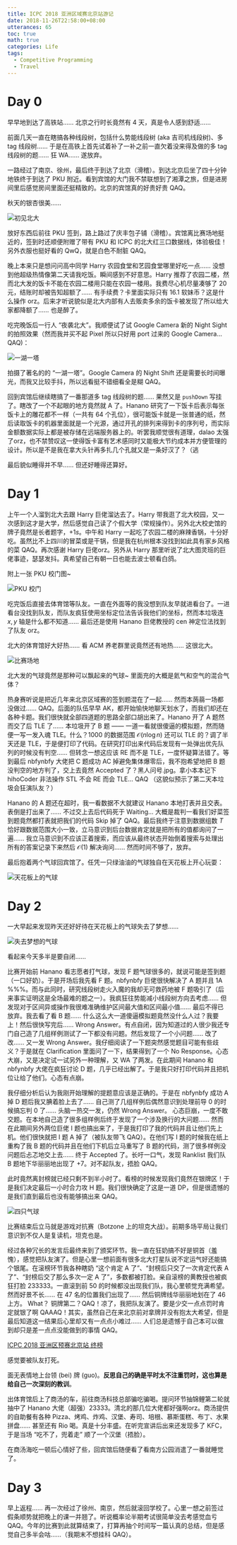 ```yaml
---
title: ICPC 2018 亚洲区域赛北京站游记
date: 2018-11-26T22:58:00+08:00
utterances: 65
toc: true
math: true
categories: Life
tags:
  - Competitive Programming
  - Travel
---
```


# Day 0

早早地到达了高铁站…… 北京之行时长竟然有 $4$ 天，真是令人感到舒适……

前面几天一直在瞎搞各种线段树，包括什么势能线段树 (aka 吉司机线段树)、多 tag 线段树…… 于是在高铁上首先试着补了一补之前一直欠着没来得及做的多 tag 线段树的题…… 狂 WA…… 遂放弃。

一路经过了南京、徐州，最后终于到达了北京（滑稽）。到达北京后坐了四十分钟地铁终于到达了 PKU 附近。看到宾馆的大门我不禁联想到了湘潭之旅，但是进房间里后感觉房间里面还挺精致的。北京的宾馆真的好贵好贵 QAQ。

秋天的银杏很美……

![初见北大](/posts/life/icpc-2018-asia-beijing-regional-travel-notes/first_glimpse.jpg)

放好东西后前往 PKU 签到，路上路过了庆丰包子铺（滑稽）。宾馆离比赛场地挺近的，签到时还顺便附赠了带有 PKU 和 ICPC 的北大红三口数据线，体验极佳！另外衣服也挺好看的 QwQ，就是白色不耐脏 QAQ。

晚上本来只是想问问高中同学 Harry 农园食堂和艺园食堂哪里好吃一点…… 没想到他超级热情像第二天请我吃饭。瞬间感到不好意思。Harry 推荐了农园二楼，然而北大发的饭卡不能在农园二楼用只能在农园一楼用。我费尽心机尽量凑够了 $20$ 元，结账时却被告知超额了…… 有手续费？卡里面实际只有 $16.1$ 软妹币？这是什么操作 orz。后来才听说貌似是北大内部有人去贩卖多余的饭卡被发现了所以给大家都降额了…… 也是醉了。

吃完晚饭后一行人 “夜袭北大”。我顺便试了试 Google Camera 新的 Night Sight 的拍照效果（然而我并买不起 Pixel 所以只好用 port 过来的 Google Camera... QAQ)：

![一湖一塔](/posts/life/icpc-2018-asia-beijing-regional-travel-notes/lake_and_tower.jpg)

拍摄了著名的的 “一湖一塔”。Google Camera 的 Night Shift 还是需要长时间曝光，而我又比较手抖，所以远看挺不错细看全是糊 QAQ。

回到宾馆后继续瞎搞了一番那道多 tag 线段树的题…… 果然又是 `pushDown` 写挂了。瞎改了一个不起眼的地方竟然就 A 了。Hanano 研究了一下饭卡后表示每张饭卡上的雕花都不一样（一共有 $64$ 个孔位），很可能饭卡就是一张普通的纸，然后读取饭卡的机器里面就是一个光源，通过开孔的排列来得到卡的序列号，而实际金额数据实际上都是被存储在远端服务器上的。听罢我顺觉很有道理，dalao 太强了orz，也不禁赞叹这一使得饭卡富有艺术感同时又能极大节约成本并方便管理的设计。所以是不是我在拿大头针再多扎几个孔就又是一条好汉了？（逃

最后貌似睡得并不早…… 但还好睡得还算好。

# Day 1

上午一个人溜到北大去跟 Harry 巨佬溜达去了。Harry 带我逛了北大校园，又一次感到这才是大学，然后感觉自己读了个假大学（常规操作）。另外北大校史馆的牌子竟然是长者题字，$+1s$。中午和 Harry 一起吃了农园二楼的麻辣香锅，十分好吃。虽然比不上四川的冒菜或是干锅，但是我在杭州根本没找到如此具有家乡风格的菜 QAQ。再次感谢 Harry 巨佬orz。另外从 Harry 那里听说了北大图灵班的巨佬事迹，瑟瑟发抖。真希望自己有朝一日也能去波士顿看白鸽。

附上一张 PKU 校门图~

![PKU 校门](/posts/life/icpc-2018-asia-beijing-regional-travel-notes/pku.jpg)

吃完饭后直接去体育馆等队友。一直在外面等的我没想到队友早就进看台了。一进看台没找到队友，而队友疯狂使用坐标定位法告诉我他们的坐标，然而本垃圾连 $x, y$ 轴是什么都不知道…… 最后还是使用 Hanano 巨佬教授的 cen 神定位法找到了队友 orz。

北大的体育馆好大好热…… 看 ACM 养老群里说竟然还有地热…… 这很北大。

![比赛场地](/posts/life/icpc-2018-asia-beijing-regional-travel-notes/khoo_teck_puat_gymnasium.jpg)

北大发的气球竟然是那种可以飘起来的气球~ 里面充的大概是氦气和空气的混合气体？

热身赛听说是把近几年来北京区域赛的签到题混在了一起…… 然而本蒟蒻一场都没做过…… QAQ。后面的队伍早早 AK，都开始愉快地聊天划水了，而我们却还在各种卡题。我们很快就全部四道题的思路全部口胡出来了。Hanano 开了 A 题然而交了后 TLE 了…… 本垃圾开了 B 题 —— 一道一看就很傻逼的模拟题，然而随便一写一发入魂 TLE。什么？$1000$ 的数据范围 $\mathcal{O}(n\log{n})$ 还可以 TLE 的？调了半天还是 TLE，于是便打印了代码。在研究打印出来代码后发现有一处弹出优先队列的时候没有判空…… 但转念一想这应该 RE 而不是 TLE，一度怀疑算法错了。等到最后 nbfynbfy 大佬把 C 题成功 AC 掉避免集体爆零后，我不抱希望地把 B 题没判空的地方判了，交上去竟然 Accepted 了？黑人问号.jpg。拿小本本记下 hihoCoder 非法操作 STL 不会 RE 而会 TLE... QAQ （这貌似预示了第二天本垃圾会狂演队友？）

Hanano 的 A 题还在超时，我一看数据不大就建议 Hanano 本地打表并且交表。表倒是打出来了…… 不过交上去后代码死于 Waiting... 大概是裁判一看我们好菜签到题竟然都打表就把我们的代码 Skip 掉了 QAQ。最后我终于注意到数据组数 $T$ 恰好跟数据范围大小一致，立马意识到后台数据肯定就是把所有的值都询问了一遍…… 我立马意识到不应该正着搜索，而应该从最终状态开始倒着搜索与处理出所有的答案记录下来然后 $\mathcal{O}(1)$ 解决询问…… 然而时间不够了，放弃。

最后抱着两个气球回宾馆了。任凭一只绿油油的气球独自在天花板上开心玩耍：

![天花板上的气球](/posts/life/icpc-2018-asia-beijing-regional-travel-notes/the_balloon_flies.jpg)

# Day 2

一大早起来发现昨天还好好待在天花板上的气球失去了梦想……

![失去梦想的气球](/posts/life/icpc-2018-asia-beijing-regional-travel-notes/the_balloon_loses_hope.jpg)

看起来今天多半是要自闭……

比赛开始前 Hanano 看志愿者打气球，发现 F 题气球很多的，就说可能是签到题（一口好奶）。于是开场后我先看 F 题。nbfynbfy 巨佬很快解决了 A 题并且 1A %%%。而与此同时，研究线段树走火入魔的我却无可救药地被 F 题吸引了（后来事实证明这是全场最难的题之一）。我疯狂往势能减小线段树方向去考虑…… 但发现对于区间异或操作我很难准确维护区间最大值和区间最小值…… 最后不得已放弃。我去看了看 B 题…… 什么这么大一道傻逼模拟题竟然没什么人过？我要上！然后很快写完后…… Wrong Answer。有点自闭，因为知道过的人很少我还专门自己造了几组样例测试了一下都没有问题。然后发现了一个小问题…… 改了改…… 又一发 Wrong Answer。我仔细阅读了一下题突然感觉题目可能有些歧义？于是就在 Clarification 里面问了一下，结果得到了一个 No Response。心态大崩，又是决定试一试另外一种理解，又 WA 了两发。在此期间 Hanano 和 nbfynbfy 大佬在疯狂讨论 D 题，几乎已经出解了。于是我只好打印代码并且把机位让给了他们。心态有点崩。

我仔细分析后认为我刚开始理解的提题意应该是正确的。于是在 nbfynbfy 成功 A 掉 D 题后我又腆着脸上去了…… 自己测了几组样例后偶然意识到处理前导 $0$ 的时候搞忘判 $0$ 了…… 头脑一热交一发，仍然 Wrong Answer。 心态巨崩，一度不敢交题。在本地自己造了很多组样例后终于发现了一个涉及换行的大问题…… 然而在此期间另外两位巨佬 I 题也搞出来了，于是我打印了我的代码并且让他们先上机。他们很快就把 I 题 A 掉了（被队友带飞 QAQ）。在他们写 I 题的时候我在纸上重构了我 B 题的代码并且在他们下机后立马重写了 B 题的代码，测了很多样例没问题后忐忑地交上去…… 终于 Accepted 了。长吁一口气，发现 Ranklist 我们队 B 题地下华丽丽地出现了 +7。对不起队友，捂脸 QAQ。

此时竟然离封榜就已经只剩不到半小时了。看榜的时候发现我们竟然在银牌区！于是我们决定最后一小时合力攻 H 题。我们很快确定了这是一道 DP，但是很遗憾的是我们直到最后也没有能够搞出来 QAQ。

![四只气球](/posts/life/icpc-2018-asia-beijing-regional-travel-notes/four_balloons.jpg)

比赛结束后立马就是游戏对抗赛（Botzone 上的坦克大战）。前期多场平局让我们意识到不仅人是复读机，坦克也是。

经过各种冗长的发言后最终来到了颁奖环节。我一直在狂奶搞不好是铜首（羞愧），感觉把队友演了。但是心里一想前面有很多北大打星队说不定运气好还能搞个银尾。在滚榜环节我各种瞎奶 “这个肯定 A 了”、“封榜后只交了一次肯定代表 A 了”、“封榜后交了那么多次一定 A 了”，多数都被打脸。亲自滚榜的黄教授也被疯狂打脸 233333。一直滚到前 $50$ 的时候都没出现我们队，我心里顿觉充满希望。然而好景不长…… 在 $47$ 名的位置我们出现了…… 然后铜牌线华丽丽地划在了 $46$ 上方。 What？ 铜牌第二？QAQ！凉了，我把队友演了。要是少交一点点罚时肯定就银了啊 QAAAQ！其实，虽然自己在来北京前对拿牌并没有抱太大希望，但是最后知道这一结果后心里却又有一点点小难过…… 人们总是遗憾于自己本可以做到却只是差一点点没能做到的事情 QAQ。

[ICPC 2018 亚洲区预赛北京站 终榜](https://web.archive.org/web/20181112004553/http://icpc.hihocoder.com/)

感觉要被队友打死。

面无表情地上台领 (bei) 牌 (guo)。**反思自己的确是平时太不注重罚时，这也算是给自己一次深刻的教训**。

出体育馆后上了商汤的车，前往商汤科技总部骗吃骗喝。提问环节抽锦鲤第二轮就抽中了 Hanano 大佬（超强）23333。清北的那几位大佬都好强啊orz。商汤提供的自助餐有各种 Pizza、烤鸡、炸鸡、汉堡、寿司、培根、慕斯蛋糕、布丁、水果拼盘…… 甚至还有 Rio 喝。真是十分丰盛。在听完宣讲后出来还发现多了 KFC，于是当场 “吃不了，兜着走” 顺了一个汉堡（捂脸）。

在商汤海吃一顿后心情好了些，回宾馆后随便看了看南方公园消遣了一番就睡觉了。

# Day 3

早上返程…… 再一次经过了徐州、南京，然后就滚回学校了。心里一想之前签过假条顺势就把晚上的课一并翘了。听说概率论半期考试很简单没去考感觉血亏 QAQ。今年的比赛到此就算结束了，打算再抽个时间写一篇认真的总结，但是感觉自己多半会咕……（我期末不想挂科 QAQ）。

